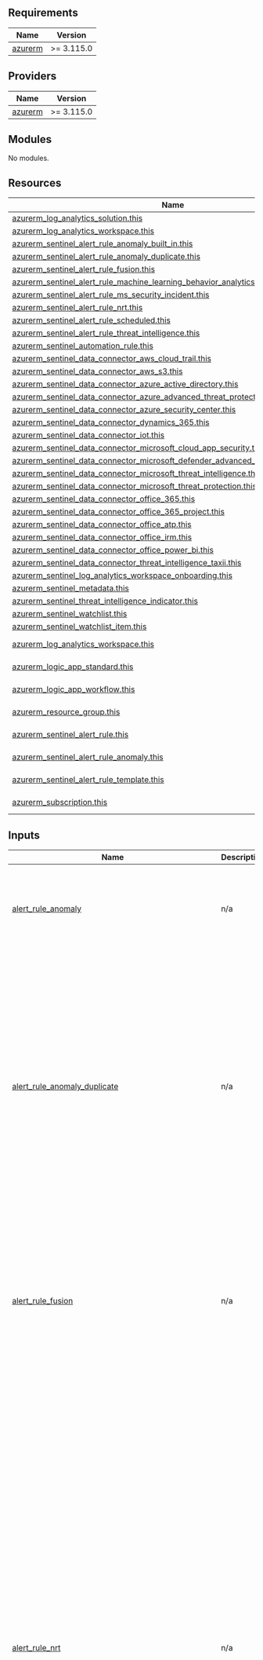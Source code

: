 ## Requirements

| Name | Version |
|------|---------|
| <a name="requirement_azurerm"></a> [azurerm](#requirement\_azurerm) | >= 3.115.0 |

## Providers

| Name | Version |
|------|---------|
| <a name="provider_azurerm"></a> [azurerm](#provider\_azurerm) | >= 3.115.0 |

## Modules

No modules.

## Resources

| Name | Type |
|------|------|
| [azurerm_log_analytics_solution.this](https://registry.terraform.io/providers/hashicorp/azurerm/latest/docs/resources/log_analytics_solution) | resource |
| [azurerm_log_analytics_workspace.this](https://registry.terraform.io/providers/hashicorp/azurerm/latest/docs/resources/log_analytics_workspace) | resource |
| [azurerm_sentinel_alert_rule_anomaly_built_in.this](https://registry.terraform.io/providers/hashicorp/azurerm/latest/docs/resources/sentinel_alert_rule_anomaly_built_in) | resource |
| [azurerm_sentinel_alert_rule_anomaly_duplicate.this](https://registry.terraform.io/providers/hashicorp/azurerm/latest/docs/resources/sentinel_alert_rule_anomaly_duplicate) | resource |
| [azurerm_sentinel_alert_rule_fusion.this](https://registry.terraform.io/providers/hashicorp/azurerm/latest/docs/resources/sentinel_alert_rule_fusion) | resource |
| [azurerm_sentinel_alert_rule_machine_learning_behavior_analytics.this](https://registry.terraform.io/providers/hashicorp/azurerm/latest/docs/resources/sentinel_alert_rule_machine_learning_behavior_analytics) | resource |
| [azurerm_sentinel_alert_rule_ms_security_incident.this](https://registry.terraform.io/providers/hashicorp/azurerm/latest/docs/resources/sentinel_alert_rule_ms_security_incident) | resource |
| [azurerm_sentinel_alert_rule_nrt.this](https://registry.terraform.io/providers/hashicorp/azurerm/latest/docs/resources/sentinel_alert_rule_nrt) | resource |
| [azurerm_sentinel_alert_rule_scheduled.this](https://registry.terraform.io/providers/hashicorp/azurerm/latest/docs/resources/sentinel_alert_rule_scheduled) | resource |
| [azurerm_sentinel_alert_rule_threat_intelligence.this](https://registry.terraform.io/providers/hashicorp/azurerm/latest/docs/resources/sentinel_alert_rule_threat_intelligence) | resource |
| [azurerm_sentinel_automation_rule.this](https://registry.terraform.io/providers/hashicorp/azurerm/latest/docs/resources/sentinel_automation_rule) | resource |
| [azurerm_sentinel_data_connector_aws_cloud_trail.this](https://registry.terraform.io/providers/hashicorp/azurerm/latest/docs/resources/sentinel_data_connector_aws_cloud_trail) | resource |
| [azurerm_sentinel_data_connector_aws_s3.this](https://registry.terraform.io/providers/hashicorp/azurerm/latest/docs/resources/sentinel_data_connector_aws_s3) | resource |
| [azurerm_sentinel_data_connector_azure_active_directory.this](https://registry.terraform.io/providers/hashicorp/azurerm/latest/docs/resources/sentinel_data_connector_azure_active_directory) | resource |
| [azurerm_sentinel_data_connector_azure_advanced_threat_protection.this](https://registry.terraform.io/providers/hashicorp/azurerm/latest/docs/resources/sentinel_data_connector_azure_advanced_threat_protection) | resource |
| [azurerm_sentinel_data_connector_azure_security_center.this](https://registry.terraform.io/providers/hashicorp/azurerm/latest/docs/resources/sentinel_data_connector_azure_security_center) | resource |
| [azurerm_sentinel_data_connector_dynamics_365.this](https://registry.terraform.io/providers/hashicorp/azurerm/latest/docs/resources/sentinel_data_connector_dynamics_365) | resource |
| [azurerm_sentinel_data_connector_iot.this](https://registry.terraform.io/providers/hashicorp/azurerm/latest/docs/resources/sentinel_data_connector_iot) | resource |
| [azurerm_sentinel_data_connector_microsoft_cloud_app_security.this](https://registry.terraform.io/providers/hashicorp/azurerm/latest/docs/resources/sentinel_data_connector_microsoft_cloud_app_security) | resource |
| [azurerm_sentinel_data_connector_microsoft_defender_advanced_threat_protection.this](https://registry.terraform.io/providers/hashicorp/azurerm/latest/docs/resources/sentinel_data_connector_microsoft_defender_advanced_threat_protection) | resource |
| [azurerm_sentinel_data_connector_microsoft_threat_intelligence.this](https://registry.terraform.io/providers/hashicorp/azurerm/latest/docs/resources/sentinel_data_connector_microsoft_threat_intelligence) | resource |
| [azurerm_sentinel_data_connector_microsoft_threat_protection.this](https://registry.terraform.io/providers/hashicorp/azurerm/latest/docs/resources/sentinel_data_connector_microsoft_threat_protection) | resource |
| [azurerm_sentinel_data_connector_office_365.this](https://registry.terraform.io/providers/hashicorp/azurerm/latest/docs/resources/sentinel_data_connector_office_365) | resource |
| [azurerm_sentinel_data_connector_office_365_project.this](https://registry.terraform.io/providers/hashicorp/azurerm/latest/docs/resources/sentinel_data_connector_office_365_project) | resource |
| [azurerm_sentinel_data_connector_office_atp.this](https://registry.terraform.io/providers/hashicorp/azurerm/latest/docs/resources/sentinel_data_connector_office_atp) | resource |
| [azurerm_sentinel_data_connector_office_irm.this](https://registry.terraform.io/providers/hashicorp/azurerm/latest/docs/resources/sentinel_data_connector_office_irm) | resource |
| [azurerm_sentinel_data_connector_office_power_bi.this](https://registry.terraform.io/providers/hashicorp/azurerm/latest/docs/resources/sentinel_data_connector_office_power_bi) | resource |
| [azurerm_sentinel_data_connector_threat_intelligence_taxii.this](https://registry.terraform.io/providers/hashicorp/azurerm/latest/docs/resources/sentinel_data_connector_threat_intelligence_taxii) | resource |
| [azurerm_sentinel_log_analytics_workspace_onboarding.this](https://registry.terraform.io/providers/hashicorp/azurerm/latest/docs/resources/sentinel_log_analytics_workspace_onboarding) | resource |
| [azurerm_sentinel_metadata.this](https://registry.terraform.io/providers/hashicorp/azurerm/latest/docs/resources/sentinel_metadata) | resource |
| [azurerm_sentinel_threat_intelligence_indicator.this](https://registry.terraform.io/providers/hashicorp/azurerm/latest/docs/resources/sentinel_threat_intelligence_indicator) | resource |
| [azurerm_sentinel_watchlist.this](https://registry.terraform.io/providers/hashicorp/azurerm/latest/docs/resources/sentinel_watchlist) | resource |
| [azurerm_sentinel_watchlist_item.this](https://registry.terraform.io/providers/hashicorp/azurerm/latest/docs/resources/sentinel_watchlist_item) | resource |
| [azurerm_log_analytics_workspace.this](https://registry.terraform.io/providers/hashicorp/azurerm/latest/docs/data-sources/log_analytics_workspace) | data source |
| [azurerm_logic_app_standard.this](https://registry.terraform.io/providers/hashicorp/azurerm/latest/docs/data-sources/logic_app_standard) | data source |
| [azurerm_logic_app_workflow.this](https://registry.terraform.io/providers/hashicorp/azurerm/latest/docs/data-sources/logic_app_workflow) | data source |
| [azurerm_resource_group.this](https://registry.terraform.io/providers/hashicorp/azurerm/latest/docs/data-sources/resource_group) | data source |
| [azurerm_sentinel_alert_rule.this](https://registry.terraform.io/providers/hashicorp/azurerm/latest/docs/data-sources/sentinel_alert_rule) | data source |
| [azurerm_sentinel_alert_rule_anomaly.this](https://registry.terraform.io/providers/hashicorp/azurerm/latest/docs/data-sources/sentinel_alert_rule_anomaly) | data source |
| [azurerm_sentinel_alert_rule_template.this](https://registry.terraform.io/providers/hashicorp/azurerm/latest/docs/data-sources/sentinel_alert_rule_template) | data source |
| [azurerm_subscription.this](https://registry.terraform.io/providers/hashicorp/azurerm/latest/docs/data-sources/subscription) | data source |

## Inputs

| Name | Description | Type | Default | Required |
|------|-------------|------|---------|:--------:|
| <a name="input_alert_rule_anomaly"></a> [alert\_rule\_anomaly](#input\_alert\_rule\_anomaly) | n/a | <pre>list(object({<br>    id           = number<br>    enabled      = bool<br>    workspace_id = number<br>    mode         = string<br>    name         = optional(string)<br>    display_name = optional(string)<br>  }))</pre> | `[]` | no |
| <a name="input_alert_rule_anomaly_duplicate"></a> [alert\_rule\_anomaly\_duplicate](#input\_alert\_rule\_anomaly\_duplicate) | n/a | <pre>list(object({<br>    id               = number<br>    built_in_rule_id = number<br>    display_name     = string<br>    enabled          = bool<br>    workspace_id     = number<br>    mode             = string<br>    multi_select_observation = optional(list(object({<br>      name   = string<br>      values = list(string)<br>    })), [])<br>    prioritized_exclude_observation = optional(list(object({<br>      name       = string<br>      exclude    = optional(string)<br>      prioritize = optional(string)<br>    })), [])<br>    single_select_observation = optional(list(object({<br>      name  = string<br>      value = string<br>    })), [])<br>    threshold_observation = optional(list(object({<br>      name  = string<br>      value = string<br>    })), [])<br>  }))</pre> | `[]` | no |
| <a name="input_alert_rule_fusion"></a> [alert\_rule\_fusion](#input\_alert\_rule\_fusion) | n/a | <pre>list(object({<br>    id           = number<br>    workspace_id = number<br>    name         = string<br>    enabled      = optional(bool)<br>    source = optional(list(object({<br>      name    = string<br>      enabled = optional(bool)<br>      sub_type = optional(list(object({<br>        name               = string<br>        severities_allowed = list(string)<br>        enabled            = optional(bool)<br>      })), [])<br>    })), [])<br>  }))</pre> | `[]` | no |
| <a name="input_alert_rule_nrt"></a> [alert\_rule\_nrt](#input\_alert\_rule\_nrt) | n/a | <pre>list(object({<br>    id                                  = number<br>    display_name                        = string<br>    workspace_id                        = number<br>    name                                = string<br>    query                               = string<br>    severity                            = string<br>    alert_rule_template_version         = optional(string)<br>    custom_details                      = optional(map(string))<br>    description                         = optional(string)<br>    enabled                             = optional(bool)<br>    suppression_duration                = optional(string)<br>    suppression_enabled                 = optional(bool)<br>    tactics                             = optional(list(string))<br>    techniques                          = optional(list(string))<br>    event_grouping_aggregation_method   = optional(string)<br>    sentinel_entity_mapping_column_name = optional(string)<br>    alert_details_override = optional(list(object({<br>      description_format   = optional(string)<br>      display_name_format  = optional(string)<br>      severity_column_name = optional(string)<br>      tactics_column_name  = optional(string)<br>      dynamic_property = optional(list(object({<br>        name  = string<br>        value = string<br>      })), [])<br>    })), [])<br>    entity_mapping = optional(list(object({<br>      entity_type = string<br>      field_mapping = optional(list(object({<br>        column_name = string<br>        identifier  = string<br>      })), [])<br>    })), [])<br>    incident = optional(list(object({<br>      create_incident_enabled = bool<br>      grouping = optional(list(object({<br>        enabled                 = optional(bool)<br>        lookback_duration       = optional(string)<br>        reopen_closed_incidents = optional(bool)<br>        entity_matching_method  = optional(string)<br>        by_entities             = optional(set(string))<br>        by_alert_details        = optional(set(string))<br>        by_custom_details       = optional(set(string))<br>      })), [])<br>    })), [])<br>  }))</pre> | `[]` | no |
| <a name="input_alert_rule_scheduled"></a> [alert\_rule\_scheduled](#input\_alert\_rule\_scheduled) | n/a | <pre>list(object({<br>    id                                  = number<br>    display_name                        = string<br>    workspace_id                        = number<br>    name                                = string<br>    query                               = string<br>    severity                            = string<br>    alert_rule_template_version         = optional(string)<br>    custom_details                      = optional(map(string))<br>    description                         = optional(string)<br>    enabled                             = optional(bool)<br>    suppression_duration                = optional(string)<br>    suppression_enabled                 = optional(bool)<br>    tactics                             = optional(list(string))<br>    techniques                          = optional(list(string))<br>    event_grouping_aggregation_method   = optional(string)<br>    sentinel_entity_mapping_column_name = optional(string)<br>    alert_details_override = optional(list(object({<br>      description_format   = optional(string)<br>      display_name_format  = optional(string)<br>      severity_column_name = optional(string)<br>      tactics_column_name  = optional(string)<br>      dynamic_property = optional(list(object({<br>        name  = string<br>        value = string<br>      })), [])<br>    })), [])<br>    entity_mapping = optional(list(object({<br>      entity_type = string<br>      field_mapping = optional(list(object({<br>        column_name = string<br>        identifier  = string<br>      })), [])<br>    })), [])<br>    incident = optional(list(object({<br>      create_incident_enabled = bool<br>      grouping = optional(list(object({<br>        enabled                 = optional(bool)<br>        lookback_duration       = optional(string)<br>        reopen_closed_incidents = optional(bool)<br>        entity_matching_method  = optional(string)<br>        by_entities             = optional(set(string))<br>        by_alert_details        = optional(set(string))<br>        by_custom_details       = optional(set(string))<br>      })), [])<br>    })), [])<br>  }))</pre> | `[]` | no |
| <a name="input_alert_rule_threat_intelligence"></a> [alert\_rule\_threat\_intelligence](#input\_alert\_rule\_threat\_intelligence) | n/a | <pre>list(object({<br>    id           = number<br>    workspace_id = number<br>    name         = string<br>    enabled      = optional(bool)<br>  }))</pre> | `[]` | no |
| <a name="input_automation_rule"></a> [automation\_rule](#input\_automation\_rule) | n/a | <pre>list(object({<br>    id             = number<br>    display_name   = string<br>    workspace_id   = number<br>    name           = string<br>    order          = number<br>    condition_json = optional(string)<br>    enabled        = optional(bool)<br>    expiration     = optional(string)<br>    triggers_on    = optional(string)<br>    triggers_when  = optional(string)<br>    action_incident = optional(list(object({<br>      order                  = number<br>      status                 = optional(string)<br>      classification         = optional(string)<br>      classification_comment = optional(string)<br>      labels                 = optional(list(string))<br>      owner_id               = optional(string)<br>      severity               = optional(string)<br>    })), [])<br>    action_playbook = optional(list(object({<br>      logic_app_id = string<br>      order        = number<br>      tenant_id    = optional(string)<br>    })), [])<br>  }))</pre> | `[]` | no |
| <a name="input_azurerm_log_analytics_workspace_name"></a> [azurerm\_log\_analytics\_workspace\_name](#input\_azurerm\_log\_analytics\_workspace\_name) | n/a | `string` | `null` | no |
| <a name="input_azurerm_sentinel_alert_rule_anomaly_name"></a> [azurerm\_sentinel\_alert\_rule\_anomaly\_name](#input\_azurerm\_sentinel\_alert\_rule\_anomaly\_name) | n/a | `string` | `null` | no |
| <a name="input_azurerm_sentinel_alert_rule_name"></a> [azurerm\_sentinel\_alert\_rule\_name](#input\_azurerm\_sentinel\_alert\_rule\_name) | n/a | `string` | `null` | no |
| <a name="input_azurerm_sentinel_alert_rule_template_name"></a> [azurerm\_sentinel\_alert\_rule\_template\_name](#input\_azurerm\_sentinel\_alert\_rule\_template\_name) | n/a | `string` | `null` | no |
| <a name="input_data_connect_aad"></a> [data\_connect\_aad](#input\_data\_connect\_aad) | n/a | <pre>list(object({<br>    id           = number<br>    workspace_id = number<br>    name         = string<br>  }))</pre> | `[]` | no |
| <a name="input_data_connector_azure_advanced_threat_intelligence"></a> [data\_connector\_azure\_advanced\_threat\_intelligence](#input\_data\_connector\_azure\_advanced\_threat\_intelligence) | n/a | <pre>list(object({<br>    id                                           = number<br>    workspace_id                                 = number<br>    name                                         = string<br>    microsoft_emerging_threat_feed_lookback_date = optional(string)<br>  }))</pre> | `[]` | no |
| <a name="input_data_connector_azure_advanced_threat_protection"></a> [data\_connector\_azure\_advanced\_threat\_protection](#input\_data\_connector\_azure\_advanced\_threat\_protection) | n/a | <pre>list(object({<br>    id           = number<br>    workspace_id = number<br>    name         = string<br>  }))</pre> | `[]` | no |
| <a name="input_data_connector_azure_security_center"></a> [data\_connector\_azure\_security\_center](#input\_data\_connector\_azure\_security\_center) | n/a | <pre>list(object({<br>    id           = number<br>    workspace_id = number<br>    name         = string<br>  }))</pre> | `[]` | no |
| <a name="input_data_connector_cloud_app_security"></a> [data\_connector\_cloud\_app\_security](#input\_data\_connector\_cloud\_app\_security) | n/a | <pre>list(object({<br>    id                     = number<br>    workspace_id           = number<br>    name                   = string<br>    alerts_enabled         = optional(bool)<br>    discovery_logs_enabled = optional(bool)<br>  }))</pre> | `[]` | no |
| <a name="input_data_connector_cloud_trail"></a> [data\_connector\_cloud\_trail](#input\_data\_connector\_cloud\_trail) | n/a | <pre>list(object({<br>    id           = number<br>    aws_role_arn = string<br>    workspace_id = number<br>    name         = string<br>  }))</pre> | `[]` | no |
| <a name="input_data_connector_defender_advanced_threat_protection"></a> [data\_connector\_defender\_advanced\_threat\_protection](#input\_data\_connector\_defender\_advanced\_threat\_protection) | n/a | <pre>list(object({<br>    id           = number<br>    workspace_id = number<br>    name         = string<br>  }))</pre> | `[]` | no |
| <a name="input_data_connector_dynamics_365"></a> [data\_connector\_dynamics\_365](#input\_data\_connector\_dynamics\_365) | n/a | <pre>list(object({<br>    id           = number<br>    workspace_id = number<br>    name         = string<br>  }))</pre> | `[]` | no |
| <a name="input_data_connector_iot"></a> [data\_connector\_iot](#input\_data\_connector\_iot) | n/a | <pre>list(object({<br>    id           = number<br>    workspace_id = number<br>    name         = string<br>  }))</pre> | `[]` | no |
| <a name="input_data_connector_microsoft_threat_protection"></a> [data\_connector\_microsoft\_threat\_protection](#input\_data\_connector\_microsoft\_threat\_protection) | n/a | <pre>list(object({<br>    id           = number<br>    workspace_id = number<br>    name         = string<br>  }))</pre> | `[]` | no |
| <a name="input_data_connector_office_365"></a> [data\_connector\_office\_365](#input\_data\_connector\_office\_365) | n/a | <pre>list(object({<br>    id                 = number<br>    workspace_id       = number<br>    name               = string<br>    teams_enabled      = optional(bool)<br>    sharepoint_enabled = optional(bool)<br>    exchange_enabled   = optional(bool)<br>  }))</pre> | `[]` | no |
| <a name="input_data_connector_office_365_project"></a> [data\_connector\_office\_365\_project](#input\_data\_connector\_office\_365\_project) | n/a | <pre>list(object({<br>    id           = number<br>    workspace_id = number<br>    name         = string<br>  }))</pre> | `[]` | no |
| <a name="input_data_connector_office_atp"></a> [data\_connector\_office\_atp](#input\_data\_connector\_office\_atp) | n/a | <pre>list(object({<br>    id           = number<br>    workspace_id = number<br>    name         = string<br>  }))</pre> | `[]` | no |
| <a name="input_data_connector_office_irm"></a> [data\_connector\_office\_irm](#input\_data\_connector\_office\_irm) | n/a | <pre>list(object({<br>    id           = number<br>    workspace_id = number<br>    name         = string<br>  }))</pre> | `[]` | no |
| <a name="input_data_connector_office_power_bi"></a> [data\_connector\_office\_power\_bi](#input\_data\_connector\_office\_power\_bi) | n/a | <pre>list(object({<br>    id           = number<br>    workspace_id = number<br>    name         = string<br>  }))</pre> | `[]` | no |
| <a name="input_data_connector_s3"></a> [data\_connector\_s3](#input\_data\_connector\_s3) | n/a | <pre>list(object({<br>    id                = number<br>    aws_role_arn      = string<br>    destination_table = string<br>    workspace_id      = number<br>    name              = string<br>    sqs_urls          = list(string)<br>  }))</pre> | `[]` | no |
| <a name="input_data_connector_threat_intelligence_taxii"></a> [data\_connector\_threat\_intelligence\_taxii](#input\_data\_connector\_threat\_intelligence\_taxii) | n/a | <pre>list(object({<br>    id                = number<br>    workspace_id      = number<br>    name              = string<br>    api_root_url      = string<br>    collection_id     = string<br>    display_name      = string<br>    user_name         = optional(string)<br>    password          = optional(string)<br>    polling_frequency = optional(string)<br>    lookback_date     = optional(string)<br>  }))</pre> | `[]` | no |
| <a name="input_log_analytics_solution"></a> [log\_analytics\_solution](#input\_log\_analytics\_solution) | n/a | <pre>list(object({<br>    id                = number<br>    solution_name     = string<br>    workspace_id      = number<br>    tags              = optional(map(string))<br>    plan = optional(list(object({<br>      product        = string<br>      publisher      = string<br>      promotion_code = optional(string)<br>    })), [])<br>  }))</pre> | `[]` | no |
| <a name="input_log_analytics_workspace"></a> [log\_analytics\_workspace](#input\_log\_analytics\_workspace) | n/a | <pre>list(object({<br>    id                                 = number<br>    name                               = string<br>    allow_resource_only_permissions    = optional(bool)<br>    local_authentication_disabled      = optional(bool)<br>    sku                                = optional(string)<br>    retention_in_days                  = optional(number)<br>    daily_quota_gb                     = optional(number)<br>    cmk_for_query_forced               = optional(bool)<br>    internet_ingestion_enabled         = optional(bool)<br>    internet_query_enabled             = optional(bool)<br>    reservation_capacity_in_gb_per_day = optional(number)<br>    tags                               = optional(map(string))<br>  }))</pre> | `[]` | no |
| <a name="input_logic_app_standard_name"></a> [logic\_app\_standard\_name](#input\_logic\_app\_standard\_name) | n/a | `string` | `null` | no |
| <a name="input_logic_app_workflow_name"></a> [logic\_app\_workflow\_name](#input\_logic\_app\_workflow\_name) | n/a | `string` | `null` | no |
| <a name="input_machine_learning_behavior_analytics"></a> [machine\_learning\_behavior\_analytics](#input\_machine\_learning\_behavior\_analytics) | n/a | <pre>list(object({<br>    id                       = number<br>    alert_rule_template_guid = string<br>    workspace_id             = number<br>    name                     = string<br>    enabled                  = optional(bool)<br>  }))</pre> | `[]` | no |
| <a name="input_ms_security_incident"></a> [ms\_security\_incident](#input\_ms\_security\_incident) | n/a | <pre>list(object({<br>    id                          = number<br>    display_name                = string<br>    workspace_id                = string<br>    name                        = string<br>    product_filter              = string<br>    severity_filter             = list(string)<br>    description                 = optional(string)<br>    enabled                     = optional(bool)<br>    display_name_filter         = optional(list(string))<br>    display_name_exclude_filter = optional(list(string))<br>  }))</pre> | `[]` | no |
| <a name="input_resource_group_name"></a> [resource\_group\_name](#input\_resource\_group\_name) | n/a | `string` | `null` | no |
| <a name="input_sentinel_metadata"></a> [sentinel\_metadata](#input\_sentinel\_metadata) | n/a | <pre>list(object({<br>    id                         = number<br>    alert_id                   = number<br>    kind                       = string<br>    name                       = string<br>    workspace_id               = number<br>    content_schema_version     = optional(string)<br>    custom_version             = optional(string)<br>    dependency                 = optional(string)<br>    first_publish_date         = optional(string)<br>    icon_id                    = optional(string)<br>    last_publish_date          = optional(string)<br>    preview_images             = optional(list(string))<br>    preview_images_dark        = optional(list(string))<br>    providers                  = optional(list(string))<br>    threat_analysis_tactics    = optional(list(string))<br>    threat_analysis_techniques = optional(list(string))<br>    source = optional(list(object({<br>      kind = string<br>      name = optional(string)<br>      id   = optional(string)<br>    })), [])<br>    support = optional(list(object({<br>      tier  = string<br>      email = optional(string)<br>      link  = optional(string)<br>      name  = optional(string)<br>    })), [])<br>    author = optional(list(object({<br>      name  = optional(string)<br>      email = optional(string)<br>      link  = optional(string)<br>    })), [])<br>    category = optional(list(object({<br>      domains   = optional(list(string))<br>      verticals = optional(list(string))<br>    })), [])<br>  }))</pre> | `[]` | no |
| <a name="input_sentinel_onboarding"></a> [sentinel\_onboarding](#input\_sentinel\_onboarding) | n/a | <pre>list(object({<br>    id                           = number<br>    workspace_id                 = number<br>    customer_managed_key_enabled = optional(bool)<br>  }))</pre> | `[]` | no |
| <a name="input_sentinel_watchlist"></a> [sentinel\_watchlist](#input\_sentinel\_watchlist) | n/a | <pre>list(object({<br>    id               = number<br>    display_name     = string<br>    item_search_key  = string<br>    workspace_id     = number<br>    name             = string<br>    default_duration = optional(string)<br>    description      = optional(string)<br>    labels           = optional(list(string))<br>  }))</pre> | `[]` | no |
| <a name="input_subscription_id"></a> [subscription\_id](#input\_subscription\_id) | n/a | `string` | `null` | no |
| <a name="input_tags"></a> [tags](#input\_tags) | n/a | `map(string)` | `{}` | no |
| <a name="input_threat_intelligence_indicator"></a> [threat\_intelligence\_indicator](#input\_threat\_intelligence\_indicator) | n/a | <pre>list(object({<br>    id                    = number<br>    display_name          = string<br>    pattern               = string<br>    pattern_type          = string<br>    source                = string<br>    validate_from_utc     = string<br>    workspace_id          = number<br>    confidence            = optional(number)<br>    created_by            = optional(string)<br>    description           = optional(string)<br>    extension             = optional(string)<br>    tags                  = optional(list(string))<br>    language              = optional(string)<br>    object_marking_refs   = optional(list(string))<br>    pattern_version       = optional(string)<br>    revoked               = optional(bool)<br>    threat_types          = optional(list(string))<br>    validate_until_utc    = optional(string)<br>    kill_chain_phase_name = optional(string)<br>    external_reference = optional(list(object({<br>      description = optional(string)<br>      hashes      = optional(map(string))<br>      source_name = optional(string)<br>      url         = optional(string)<br>    })), [])<br>    granular_marking = optional(list(object({<br>      language    = optional(string)<br>      marking_ref = optional(string)<br>      selectors   = optional(list(string))<br>    })), [])<br>  }))</pre> | `[]` | no |
| <a name="input_watchlist_items"></a> [watchlist\_items](#input\_watchlist\_items) | n/a | <pre>list(object({<br>    id           = number<br>    properties   = map(string)<br>    watchlist_id = number<br>    name         = optional(string)<br>  }))</pre> | `[]` | no |

## Outputs

| Name | Description |
|------|-------------|
| <a name="output_aler_rule_scheduled_name"></a> [aler\_rule\_scheduled\_name](#output\_aler\_rule\_scheduled\_name) | n/a |
| <a name="output_alert_rule_anomaly_built_in_id"></a> [alert\_rule\_anomaly\_built\_in\_id](#output\_alert\_rule\_anomaly\_built\_in\_id) | n/a |
| <a name="output_alert_rule_anomaly_built_in_name"></a> [alert\_rule\_anomaly\_built\_in\_name](#output\_alert\_rule\_anomaly\_built\_in\_name) | n/a |
| <a name="output_alert_rule_anomaly_duplicate_id"></a> [alert\_rule\_anomaly\_duplicate\_id](#output\_alert\_rule\_anomaly\_duplicate\_id) | n/a |
| <a name="output_alert_rule_anomaly_duplicate_name"></a> [alert\_rule\_anomaly\_duplicate\_name](#output\_alert\_rule\_anomaly\_duplicate\_name) | n/a |
| <a name="output_alert_rule_fusion_id"></a> [alert\_rule\_fusion\_id](#output\_alert\_rule\_fusion\_id) | n/a |
| <a name="output_alert_rule_fusion_name"></a> [alert\_rule\_fusion\_name](#output\_alert\_rule\_fusion\_name) | n/a |
| <a name="output_alert_rule_nrt_id"></a> [alert\_rule\_nrt\_id](#output\_alert\_rule\_nrt\_id) | n/a |
| <a name="output_alert_rule_nrt_name"></a> [alert\_rule\_nrt\_name](#output\_alert\_rule\_nrt\_name) | n/a |
| <a name="output_alert_rule_scheduled_id"></a> [alert\_rule\_scheduled\_id](#output\_alert\_rule\_scheduled\_id) | n/a |
| <a name="output_alert_rule_threat_intelligence_id"></a> [alert\_rule\_threat\_intelligence\_id](#output\_alert\_rule\_threat\_intelligence\_id) | n/a |
| <a name="output_alert_rule_threat_intelligence_name"></a> [alert\_rule\_threat\_intelligence\_name](#output\_alert\_rule\_threat\_intelligence\_name) | n/a |
| <a name="output_analytics_solution_id"></a> [analytics\_solution\_id](#output\_analytics\_solution\_id) | n/a |
| <a name="output_analytics_solution_name"></a> [analytics\_solution\_name](#output\_analytics\_solution\_name) | n/a |
| <a name="output_analytics_workspace_onboarding_id"></a> [analytics\_workspace\_onboarding\_id](#output\_analytics\_workspace\_onboarding\_id) | n/a |
| <a name="output_automation_rule_id"></a> [automation\_rule\_id](#output\_automation\_rule\_id) | n/a |
| <a name="output_automation_rule_name"></a> [automation\_rule\_name](#output\_automation\_rule\_name) | n/a |
| <a name="output_data_connector_aad_id"></a> [data\_connector\_aad\_id](#output\_data\_connector\_aad\_id) | n/a |
| <a name="output_data_connector_aad_name"></a> [data\_connector\_aad\_name](#output\_data\_connector\_aad\_name) | n/a |
| <a name="output_data_connector_aatp_id"></a> [data\_connector\_aatp\_id](#output\_data\_connector\_aatp\_id) | n/a |
| <a name="output_data_connector_aatp_name"></a> [data\_connector\_aatp\_name](#output\_data\_connector\_aatp\_name) | n/a |
| <a name="output_data_connector_aws_cloud_trail_id"></a> [data\_connector\_aws\_cloud\_trail\_id](#output\_data\_connector\_aws\_cloud\_trail\_id) | n/a |
| <a name="output_data_connector_aws_cloud_trail_name"></a> [data\_connector\_aws\_cloud\_trail\_name](#output\_data\_connector\_aws\_cloud\_trail\_name) | n/a |
| <a name="output_data_connector_aws_s3_id"></a> [data\_connector\_aws\_s3\_id](#output\_data\_connector\_aws\_s3\_id) | n/a |
| <a name="output_data_connector_aws_s3_name"></a> [data\_connector\_aws\_s3\_name](#output\_data\_connector\_aws\_s3\_name) | n/a |
| <a name="output_machine_learning_behavior_analytics_id"></a> [machine\_learning\_behavior\_analytics\_id](#output\_machine\_learning\_behavior\_analytics\_id) | n/a |
| <a name="output_machine_learning_behavior_analytics_name"></a> [machine\_learning\_behavior\_analytics\_name](#output\_machine\_learning\_behavior\_analytics\_name) | n/a |
| <a name="output_ms_security_incident_id"></a> [ms\_security\_incident\_id](#output\_ms\_security\_incident\_id) | n/a |
| <a name="output_ms_security_incident_name"></a> [ms\_security\_incident\_name](#output\_ms\_security\_incident\_name) | n/a |
| <a name="output_workspace_id"></a> [workspace\_id](#output\_workspace\_id) | n/a |
| <a name="output_workspace_name"></a> [workspace\_name](#output\_workspace\_name) | n/a |
| <a name="output_workspace_resource_group_name"></a> [workspace\_resource\_group\_name](#output\_workspace\_resource\_group\_name) | n/a |
| <a name="output_workspace_workspace_id"></a> [workspace\_workspace\_id](#output\_workspace\_workspace\_id) | n/a |
